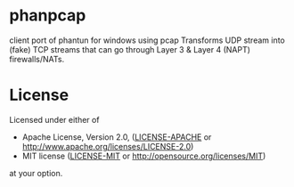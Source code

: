 # phanpcap

client port of phantun for windows using pcap
Transforms UDP stream into (fake) TCP streams that can go through
Layer 3 & Layer 4 (NAPT) firewalls/NATs.

# License

Licensed under either of

- Apache License, Version 2.0, ([LICENSE-APACHE](LICENSE-APACHE) or http://www.apache.org/licenses/LICENSE-2.0)
- MIT license ([LICENSE-MIT](LICENSE-MIT) or http://opensource.org/licenses/MIT)

at your option.
